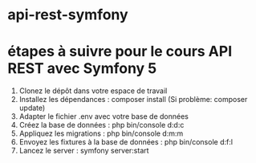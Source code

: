 # api-rest-symfony

# étapes à suivre pour le cours API REST avec Symfony 5
<ol>
<li> Clonez le dépôt dans votre espace de travail</li>
<li> Installez les dépendances : composer install (Si problème: composer update)<br>
<li> Adapter le fichier .env avec votre base de données</li>
<li> Créez la base de données : php bin/console d:d:c</li>
<li> Appliquez les migrations : php bin/console d:m:m</li>
<li> Envoyez les fixtures à la base de données : php bin/console d:f:l</li>
<li> Lancez le server : symfony server:start</li>
</ol>